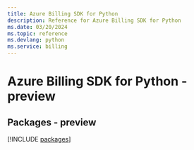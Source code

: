 ```yaml
---
title: Azure Billing SDK for Python
description: Reference for Azure Billing SDK for Python
ms.date: 03/20/2024
ms.topic: reference
ms.devlang: python
ms.service: billing
---
```

# Azure Billing SDK for Python - preview
## Packages - preview
[!INCLUDE [packages](billing-index.md)]